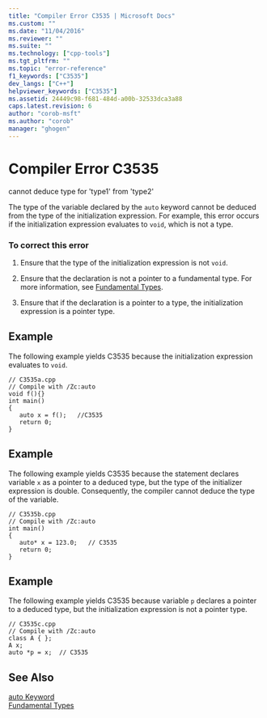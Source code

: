 ```yaml
---
title: "Compiler Error C3535 | Microsoft Docs"
ms.custom: ""
ms.date: "11/04/2016"
ms.reviewer: ""
ms.suite: ""
ms.technology: ["cpp-tools"]
ms.tgt_pltfrm: ""
ms.topic: "error-reference"
f1_keywords: ["C3535"]
dev_langs: ["C++"]
helpviewer_keywords: ["C3535"]
ms.assetid: 24449c98-f681-484d-a00b-32533dca3a88
caps.latest.revision: 6
author: "corob-msft"
ms.author: "corob"
manager: "ghogen"
---
```

# Compiler Error C3535
cannot deduce type for 'type1' from 'type2'  
  
 The type of the variable declared by the `auto` keyword cannot be deduced from the type of the initialization expression. For example, this error occurs if the initialization expression evaluates to `void`, which is not a type.  
  
### To correct this error  
  
1.  Ensure that the type of the initialization expression is not `void`.  
  
2.  Ensure that the declaration is not a pointer to a fundamental type. For more information, see [Fundamental Types](../../cpp/fundamental-types-cpp.md).  
  
3.  Ensure that if the declaration is a pointer to a type, the initialization expression is a pointer type.  
  
## Example  
 The following example yields C3535 because the initialization expression evaluates to `void`.  
  
```  
// C3535a.cpp  
// Compile with /Zc:auto  
void f(){}  
int main()  
{  
   auto x = f();   //C3535  
   return 0;  
}  
```  
  
## Example  
 The following example yields C3535 because the statement declares variable `x` as a pointer to a deduced type, but the type of the initializer expression is double. Consequently, the compiler cannot deduce the type of the variable.  
  
```  
// C3535b.cpp  
// Compile with /Zc:auto  
int main()  
{  
   auto* x = 123.0;   // C3535  
   return 0;  
}  
```  
  
## Example  
 The following example yields C3535 because variable `p` declares a pointer to a deduced type, but the initialization expression is not a pointer type.  
  
```  
// C3535c.cpp  
// Compile with /Zc:auto  
class A { };  
A x;  
auto *p = x;  // C3535  
```  
  
## See Also  
 [auto Keyword](../../cpp/auto-keyword.md)   
 [Fundamental Types](../../cpp/fundamental-types-cpp.md)